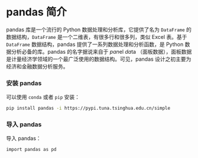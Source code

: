 # pandas 简介

pandas 库是一个流行的 Python 数据处理和分析库，它提供了名为 `DataFrame` 的数据结构，`DataFrame` 是一个二维表，有很多行和很多列，类似 Excel 表。基于 `DataFrame` 数据结构，pandas 提供了一系列数据处理和分析函数，是 Python 数据分析必备的库。pandas 的名字据说来自于 *pan*el *da*ta （面板数据），面板数据是计量经济学领域的一个最广泛使用的数据结构。可见，pandas 设计之初主要为经济和金融数据分析服务。

### 安装 pandas

可以使用 `conda` 或者 `pip` 安装：

```bash
pip install pandas -i https://pypi.tuna.tsinghua.edu.cn/simple
```

### 导入 pandas

导入 pandas：

```{.python .input}
import pandas as pd
```
